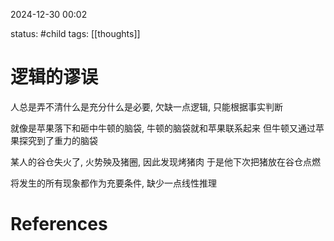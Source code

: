 2024-12-30    00:02

status: #child 
tags: [[thoughts]]


# 逻辑的谬误

人总是弄不清什么是充分什么是必要, 欠缺一点逻辑, 只能根据事实判断

就像是苹果落下和砸中牛顿的脑袋, 牛顿的脑袋就和苹果联系起来
但牛顿又通过苹果探究到了重力的脑袋

某人的谷仓失火了, 火势殃及猪圈, 因此发现烤猪肉
于是他下次把猪放在谷仓点燃

将发生的所有现象都作为充要条件, 缺少一点线性推理



# References
